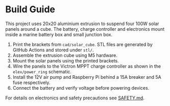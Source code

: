 # Build Guide

This project uses 20x20 aluminium extrusion to suspend four 100W solar panels around a cube.  The battery, charge controller and electronics mount inside a marine battery box and small junction box.

1. Print the brackets from `cad/solar_cube`.  STL files are generated by GitHub Actions and stored under `stl/`.
2. Assemble the extrusion cube using M5 hardware.
3. Mount the solar panels using the printed brackets.
4. Wire the panels to the Victron MPPT charge controller as shown in the `elex/power_ring` schematic.
5. Install the 12V air pump and Raspberry Pi behind a 15A breaker and 5A fuse respectively.
6. Connect the battery and verify voltage before powering devices.

For details on electronics and safety precautions see [SAFETY.md](SAFETY.md).
